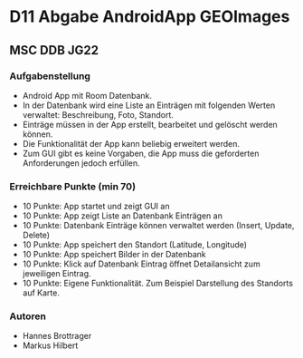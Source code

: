 # D11 Abgabe AndroidApp GEOImages
## MSC DDB JG22

### Aufgabenstellung
- Android App mit Room Datenbank.
- In der Datenbank wird eine Liste an Einträgen mit folgenden Werten verwaltet: Beschreibung, Foto, Standort.
- Einträge müssen in der App erstellt, bearbeitet und gelöscht werden können.
- Die Funktionalität der App kann beliebig erweitert werden.
- Zum GUI gibt es keine Vorgaben, die App muss die geforderten Anforderungen jedoch erfüllen.

### Erreichbare Punkte (min 70)
- 10 Punkte: App startet und zeigt GUI an
- 10 Punkte: App zeigt Liste an Datenbank Einträgen an
- 10 Punkte: Datenbank Einträge können verwaltet werden (Insert, Update, Delete)
- 10 Punkte: App speichert den Standort (Latitude, Longitude)
- 10 Punkte: App speichert Bilder in der Datenbank
- 10 Punkte: Klick auf Datenbank Eintrag öffnet Detailansicht zum jeweiligen Eintrag.
- 10 Punkte: Eigene Funktionalität. Zum Beispiel Darstellung des Standorts auf Karte.

### Autoren
 - Hannes Brottrager
 - Markus Hilbert

